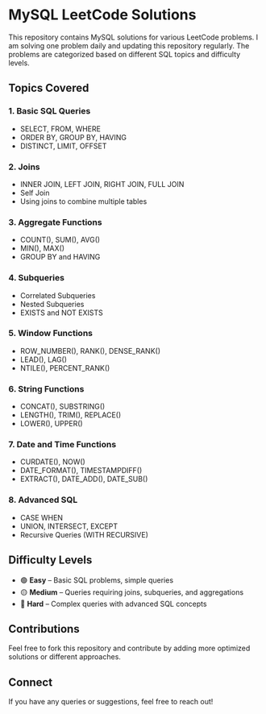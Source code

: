 # MySQL LeetCode Solutions

This repository contains MySQL solutions for various LeetCode problems. I am solving one problem daily and updating this repository regularly. The problems are categorized based on different SQL topics and difficulty levels.

## Topics Covered

### 1. Basic SQL Queries
- SELECT, FROM, WHERE
- ORDER BY, GROUP BY, HAVING
- DISTINCT, LIMIT, OFFSET

### 2. Joins
- INNER JOIN, LEFT JOIN, RIGHT JOIN, FULL JOIN
- Self Join
- Using joins to combine multiple tables

### 3. Aggregate Functions
- COUNT(), SUM(), AVG()
- MIN(), MAX()
- GROUP BY and HAVING

### 4. Subqueries
- Correlated Subqueries
- Nested Subqueries
- EXISTS and NOT EXISTS

### 5. Window Functions
- ROW_NUMBER(), RANK(), DENSE_RANK()
- LEAD(), LAG()
- NTILE(), PERCENT_RANK()

### 6. String Functions
- CONCAT(), SUBSTRING()
- LENGTH(), TRIM(), REPLACE()
- LOWER(), UPPER()

### 7. Date and Time Functions
- CURDATE(), NOW()
- DATE_FORMAT(), TIMESTAMPDIFF()
- EXTRACT(), DATE_ADD(), DATE_SUB()

### 8. Advanced SQL
- CASE WHEN
- UNION, INTERSECT, EXCEPT
- Recursive Queries (WITH RECURSIVE)

## Difficulty Levels

- 🟢 **Easy** – Basic SQL problems, simple queries
- 🟡 **Medium** – Queries requiring joins, subqueries, and aggregations
- 🔴 **Hard** – Complex queries with advanced SQL concepts


## Contributions
Feel free to fork this repository and contribute by adding more optimized solutions or different approaches.

## Connect
If you have any queries or suggestions, feel free to reach out!
